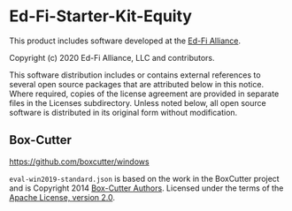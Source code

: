 # Ed-Fi-Starter-Kit-Equity

This product includes software developed at the [Ed-Fi
Alliance](https://www.ed-fi.org).

Copyright (c) 2020 Ed-Fi Alliance, LLC and contributors.

This software distribution includes or contains external references to several
open source packages that are attributed below in this notice. Where required,
copies of the license agreement are provided in separate files in the Licenses
subdirectory. Unless noted below, all open source software is distributed in its
original form without modification.

## Box-Cutter

https://github.com/boxcutter/windows

`eval-win2019-standard.json` is based on the work in the BoxCutter project and
is Copyright 2014 [Box-Cutter Authors](https://github.com/boxcutter/windows/blob/master/AUTHORS). 
Licensed under the terms of the [Apache License, version 2.0](LICENSE).